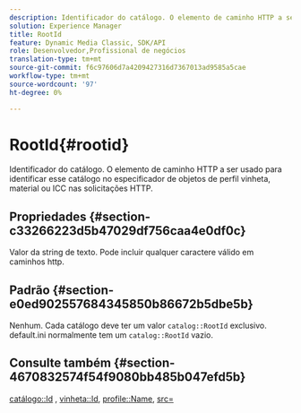 ```yaml
---
description: Identificador do catálogo. O elemento de caminho HTTP a ser usado para identificar esse catálogo no especificador de objetos de perfil vinheta, material ou ICC nas solicitações HTTP.
solution: Experience Manager
title: RootId
feature: Dynamic Media Classic, SDK/API
role: Desenvolvedor,Profissional de negócios
translation-type: tm+mt
source-git-commit: f6c97606d7a4209427316d7367013ad9585a5cae
workflow-type: tm+mt
source-wordcount: '97'
ht-degree: 0%

---
```



# RootId{#rootid}

Identificador do catálogo. O elemento de caminho HTTP a ser usado para identificar esse catálogo no especificador de objetos de perfil vinheta, material ou ICC nas solicitações HTTP.

## Propriedades {#section-c33266223d5b47029df756caa4e0df0c}

Valor da string de texto. Pode incluir qualquer caractere válido em caminhos http.

## Padrão {#section-e0ed902557684345850b86672b5dbe5b}

Nenhum. Cada catálogo deve ter um valor `catalog::RootId` exclusivo. default.ini normalmente tem um `catalog::RootId` vazio.

## Consulte também {#section-4670832574f54f9080bb485b047efd5b}

[catálogo::Id](../../../../../ir-api/material-cat/image-rendering-api-ref/c-ir-material-catalog/c-ir-material-data-reference/r-ir-id.md#reference-cba2a53a952e403fb57a4e8569f9cf85) ,  [vinheta::Id](../../../../../ir-api/material-cat/image-rendering-api-ref/c-ir-material-catalog/c-ir-vignette-map-reference/r-ir-id-vignette.md#reference-2a7ba758924b4757b3234942304db7fd),  [profile::Name](../../../../../ir-api/material-cat/image-rendering-api-ref/c-ir-material-catalog/c-ir-macro-definition-reference/r-ir-name.md#reference-63b663d2052545ffab030a23e7060b1e),  [src=](../../../../../ir-api/http-protocol/image-rendering-api-ref/c-ir-http-protocol-ref/c-ir-http-protocol-command-reference/r-ir-src.md#reference-62c98abad22149d68d405ed6aaff8272)
